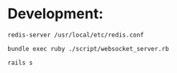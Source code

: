 # Development:

`redis-server /usr/local/etc/redis.conf`

`bundle exec ruby ./script/websocket_server.rb`

`rails s`

